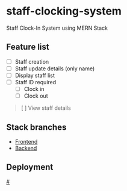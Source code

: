 # staff-clocking-system

Staff Clock-In System using MERN Stack

## Feature list

- [ ] Staff creation
- [ ] Staff update details (only name)
- [ ] Display staff list
- [ ] Staff ID required
  - [ ] Clock in
  - [ ] Clock out

> [ ] View staff details

## Stack branches

- [Frontend]()
- [Backend]()

## Deployment

[#](#)
